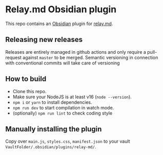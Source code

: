 # Relay.md Obsidian plugin

This repo contains an [Obsidian](https://obsidian.md) plugin for
[relay.md](https://relay.md).

## Releasing new releases
Releases are entirely managed in github actions and only require a pull-request
against `master` to be merged. Semantic versioning in connection with
conventional commits will take care of versioning

## How to build

- Clone this repo.
- Make sure your NodeJS is at least v16 (`node --version`).
- `npm i` or `yarn` to install dependencies.
- `npm run dev` to start compilation in watch mode.
- (optionally) `npm run lint` to check coding style

## Manually installing the plugin

Copy over `main.js`, `styles.css`, `manifest.json` to your vault `VaultFolder/.obsidian/plugins/relay-md/`.
